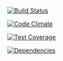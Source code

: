 [![Build Status](https://travis-ci.org/Lewerow/Thoth.svg?branch=master)](https://travis-ci.org/Lewerow/Thoth)

[![Code Climate](https://codeclimate.com/github/Lewerow/Thoth/badges/gpa.svg)](https://codeclimate.com/github/Lewerow/Thoth)

[![Test Coverage](https://codeclimate.com/github/Lewerow/Thoth/badges/coverage.svg)](https://codeclimate.com/github/Lewerow/Thoth/coverage)

[![Dependencies](https://david-dm.org/Lewerow/Thoth.svg)](https://github.com/Lewerow/Thoth/blob/master/package.json)